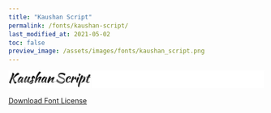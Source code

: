```yaml
---
title: "Kaushan Script"
permalink: /fonts/kaushan-script/
last_modified_at: 2021-05-02
toc: false
preview_image: /assets/images/fonts/kaushan_script.png
---
```

![Baumans](/assets/images/fonts/kaushan_script.png)

[Download Font License](https://github.com/inkstitch/inkstitch/tree/main/fonts/kaushan_script/LICENSE)
